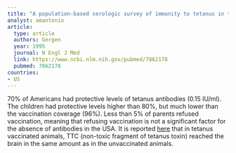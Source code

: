 ```yaml
---
title: "A population-based serologic survey of immunity to tetanus in the United States"
analyst: amantonio
article:
  type: article
  authors: Gergen
  year: 1995
  journal: N Engl J Med
  link: https://www.ncbi.nlm.nih.gov/pubmed/7862178
  pubmed: 7862178
countries:
- US
---
```


70% of Americans had protective levels of tetanus antibodies (0.15 IU/ml). The children had protective levels higher than 80%, but much lower than the vaccination coverage (96%). Less than 5% of parents refused vaccination, meaning that refusing vaccination is not a significant factor for the absence of antibodies in the USA.
It is reported [here](https://www.ncbi.nlm.nih.gov/pubmed/16557581) that in tetanus vaccinated animals, TTC (non-toxic fragment of tetanus toxin) reached the brain in the same amount as in the unvaccinated animals.
